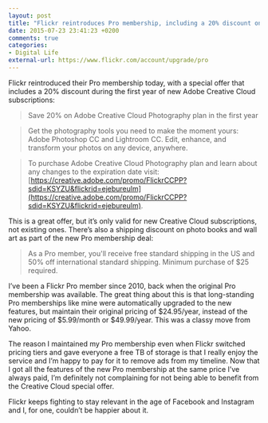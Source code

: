 ```yaml
---
layout: post
title: "Flickr reintroduces Pro membership, including a 20% discount on 1-year Adobe Creative Cloud subscriptions"
date: 2015-07-23 23:41:23 +0200
comments: true
categories: 
- Digital Life
external-url: https://www.flickr.com/account/upgrade/pro
---
```


Flickr reintroduced their Pro membership today, with a special offer that includes a 20% discount during the first year of new Adobe Creative Cloud subscriptions:

> Save 20% on Adobe Creative Cloud Photography plan in the first year

> Get the photography tools you need to make the moment yours: Adobe Photoshop CC and Lightroom CC. Edit, enhance, and transform your photos on any device, anywhere.

> To purchase Adobe Creative Cloud Photography plan and learn about any changes to the expiration date visit: [https://creative.adobe.com/promo/FlickrCCPP?sdid=KSYZU&flickrid=ejebureulm](https://creative.adobe.com/promo/FlickrCCPP?sdid=KSYZU&flickrid=ejebureulm).

This is a great offer, but it’s only valid for new Creative Cloud subscriptions, not existing ones. There’s also a shipping discount on photo books and wall art as part of the new Pro membership deal:

> As a Pro member, you'll receive free standard shipping in the US and 50% off international standard shipping. Minimum purchase of $25 required.

I’ve been a Flickr Pro member since 2010, back when the original Pro membership was available. The great thing about this is that long-standing Pro memberships like mine were automatically upgraded to the new features, but maintain their original pricing of $24.95/year, instead of the new pricing of $5.99/month or $49.99/year. This was a classy move from Yahoo.

The reason I maintained my Pro membership even when Flickr switched pricing tiers and gave everyone a free TB of storage is that I really enjoy the service and I’m happy to pay for it to remove ads from my timeline. Now that I got all the features of the new Pro membership at the same price I’ve always paid, I’m definitely not complaining for not being able to benefit from the Creative Cloud special offer.

Flickr keeps fighting to stay relevant in the age of Facebook and Instagram and I, for one, couldn’t be happier about it.